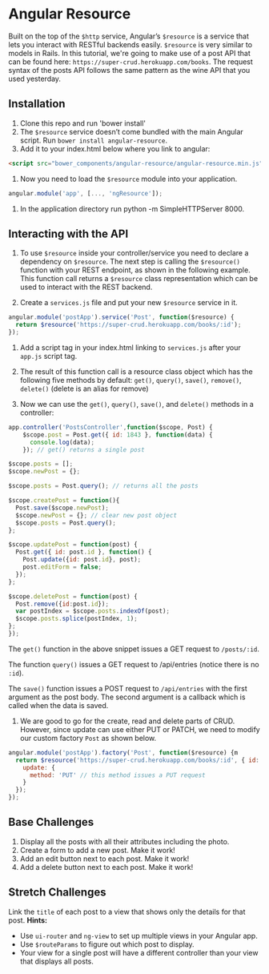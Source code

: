 # Angular Resource

Built on the top of the `$http` service, Angular’s `$resource` is a service that lets you interact with RESTful backends easily. `$resource` is very similar to models in Rails. In this tutorial, we're going to make use of a post API that can be found here: `https://super-crud.herokuapp.com/books`. The request syntax of the posts API follows the same pattern as the wine API that you used yesterday.

## Installation
1. Clone this repo and run 'bower install'
1. The `$resource` service doesn’t come bundled with the main Angular script. Run `bower install angular-resource`.
1. Add it to your index.html below where you link to angular:
```html
<script src="bower_components/angular-resource/angular-resource.min.js"></script>
```
1. Now you need to load the `$resource` module into your application.
```js
angular.module('app', [..., 'ngResource']);
```
1. In the application directory run python -m SimpleHTTPServer 8000.

## Interacting with the API
1. To use `$resource` inside your controller/service you need to declare a dependency on `$resource`. The next step is calling the `$resource()` function with your REST endpoint, as shown in the following example. This function call returns a `$resource` class representation which can be used to interact with the REST backend.

1. Create a `services.js` file and put your new `$resource` service in it.

  ```js
  angular.module('postApp').service('Post', function($resource) {
    return $resource('https://super-crud.herokuapp.com/books/:id');
  });
  ```

1. Add a script tag in your index.html linking to `services.js` after your `app.js` script tag.

1. The result of this function call is a resource class object which has the following five methods by default: `get()`, `query()`, `save()`, `remove()`, `delete()` (delete is an alias for remove)

1. Now we can use the `get()`, `query()`, `save()`, and `delete()` methods in a controller:
  ```js
  app.controller('PostsController',function($scope, Post) {
      $scope.post = Post.get({ id: 1843 }, function(data) {
        console.log(data);
      }); // get() returns a single post

  $scope.posts = [];
  $scope.newPost = {};

  $scope.posts = Post.query(); // returns all the posts

  $scope.createPost = function(){
    Post.save($scope.newPost);
    $scope.newPost = {}; // clear new post object
    $scope.posts = Post.query();
  };

  $scope.updatePost = function(post) {
    Post.get({ id: post.id }, function() {
      Post.update({id: post.id}, post);
      post.editForm = false;
    });
  };

  $scope.deletePost = function(post) {
    Post.remove({id:post.id});
    var postIndex = $scope.posts.indexOf(post);
    $scope.posts.splice(postIndex, 1);
  };
});
  ```

  The `get()` function in the above snippet issues a GET request to `/posts/:id`.

  The function `query()` issues a GET request to /api/entries (notice there is no `:id`).

  The `save()` function issues a POST request to `/api/entries` with the first argument as the post body. The second argument is a callback which is called when the data is saved.

1. We are good to go for the create, read and delete parts of CRUD. However, since update can use either PUT or PATCH, we need to modify our custom factory `Post` as shown below.
  ```js
  angular.module('postApp').factory('Post', function($resource) {m
    return $resource('https://super-crud.herokuapp.com/books/:id', { id: '@_id' }, {
      update: {
        method: 'PUT' // this method issues a PUT request
      }
    });
  });
  ```

## Base Challenges

1. Display all the posts with all their attributes including the photo.
1. Create a form to add a new post. Make it work!
1. Add an edit button next to each post. Make it work!
1. Add a delete button next to each post. Make it work!

## Stretch Challenges
Link the `title` of each post to a view that shows only the details for that post. **Hints:**

* Use `ui-router` and `ng-view` to set up multiple views in your Angular app.
* Use `$routeParams` to figure out which post to display.
* Your view for a single post will have a different controller than your view that displays all posts.
